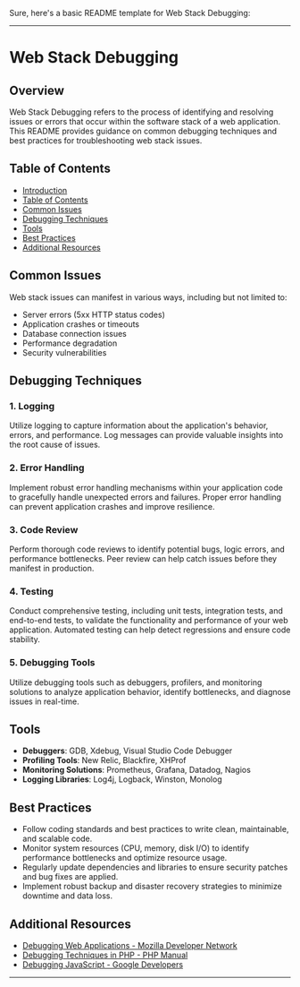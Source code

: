 Sure, here's a basic README template for Web Stack Debugging:

---

# Web Stack Debugging

## Overview

Web Stack Debugging refers to the process of identifying and resolving issues or errors that occur within the software stack of a web application. This README provides guidance on common debugging techniques and best practices for troubleshooting web stack issues.

## Table of Contents

- [Introduction](#web-stack-debugging)
- [Table of Contents](#table-of-contents)
- [Common Issues](#common-issues)
- [Debugging Techniques](#debugging-techniques)
- [Tools](#tools)
- [Best Practices](#best-practices)
- [Additional Resources](#additional-resources)

## Common Issues

Web stack issues can manifest in various ways, including but not limited to:

- Server errors (5xx HTTP status codes)
- Application crashes or timeouts
- Database connection issues
- Performance degradation
- Security vulnerabilities

## Debugging Techniques

### 1. Logging

Utilize logging to capture information about the application's behavior, errors, and performance. Log messages can provide valuable insights into the root cause of issues.

### 2. Error Handling

Implement robust error handling mechanisms within your application code to gracefully handle unexpected errors and failures. Proper error handling can prevent application crashes and improve resilience.

### 3. Code Review

Perform thorough code reviews to identify potential bugs, logic errors, and performance bottlenecks. Peer review can help catch issues before they manifest in production.

### 4. Testing

Conduct comprehensive testing, including unit tests, integration tests, and end-to-end tests, to validate the functionality and performance of your web application. Automated testing can help detect regressions and ensure code stability.

### 5. Debugging Tools

Utilize debugging tools such as debuggers, profilers, and monitoring solutions to analyze application behavior, identify bottlenecks, and diagnose issues in real-time.

## Tools

- **Debuggers**: GDB, Xdebug, Visual Studio Code Debugger
- **Profiling Tools**: New Relic, Blackfire, XHProf
- **Monitoring Solutions**: Prometheus, Grafana, Datadog, Nagios
- **Logging Libraries**: Log4j, Logback, Winston, Monolog

## Best Practices

- Follow coding standards and best practices to write clean, maintainable, and scalable code.
- Monitor system resources (CPU, memory, disk I/O) to identify performance bottlenecks and optimize resource usage.
- Regularly update dependencies and libraries to ensure security patches and bug fixes are applied.
- Implement robust backup and disaster recovery strategies to minimize downtime and data loss.

## Additional Resources

- [Debugging Web Applications - Mozilla Developer Network](https://developer.mozilla.org/en-US/docs/Learn/Server-side/Debugging)
- [Debugging Techniques in PHP - PHP Manual](https://www.php.net/manual/en/debugger.php)
- [Debugging JavaScript - Google Developers](https://developers.google.com/web/tools/chrome-devtools/javascript)

---
